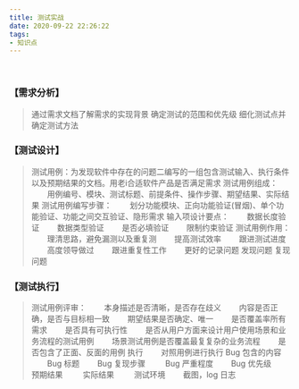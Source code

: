 ```yaml
---
title: 测试实战
date: 2020-09-22 22:26:22
tags:
- 知识点
---
```

<br>


### 【需求分析】
>    通过需求文档了解需求的实现背景
    确定测试的范围和优先级
    细化测试点并确定测试方法

### 【测试设计】
>    测试用例：为发现软件中存在的问题二编写的一组包含测试输入、执行条件以及预期结果的文档。用老i合适软件产品是否满足需求
    测试用例组成：
        &emsp;&emsp;用例编号、模块、测试标题、前提条件、操作步骤、期望结果、实际结果
    测试用例编写步骤：
        &emsp;&emsp;划分功能模块、正向功能验证(冒烟)、单个功能验证、功能之间交互验证、隐形需求
    输入项设计要点：
        &emsp;&emsp;数据长度验证
        &emsp;&emsp;数据类型验证
        &emsp;&emsp;是否必填验证
        &emsp;&emsp;限制约束验证
    测试用例作用：
        &emsp;&emsp;理清思路，避免漏测以及重复测
        &emsp;&emsp;提高测试效率
        &emsp;&emsp;跟进测试进度
        &emsp;&emsp;高度领导做过
        &emsp;&emsp;跟进重复性工作
        &emsp;&emsp;更好的记录问题 发现问题 复现问题
### 【测试执行】
>    测试用例评审：
        &emsp;&emsp;本身描述是否清晰，是否存在歧义
        &emsp;&emsp;内容是否正确，是否与目标相一致
        &emsp;&emsp;期望结果是否确定、唯一
        &emsp;&emsp;是否覆盖率所有需求
        &emsp;&emsp;是否具有可执行性
        &emsp;&emsp;是否从用户方面来设计用户使用场景和业务流程的测试用例
        &emsp;&emsp;场景测试用例是否覆盖最复复杂的业务流程
        &emsp;&emsp;是否包含了正面、反面的用例
    执行
        &emsp;&emsp;对照用例进行执行
    Bug 包含的内容
        &emsp;&emsp;Bug 标题
        &emsp;&emsp;Bug 复现步骤
       &emsp;&emsp; Bug 严重程度
        &emsp;&emsp;Bug 优先级
        &emsp;&emsp;预期结果
       &emsp;&emsp; 实际结果
       &emsp;&emsp; 测试环境
        &emsp;&emsp;截图，log 日志


